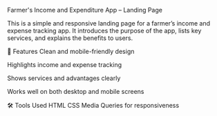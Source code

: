 Farmer's Income and Expenditure App – Landing Page

This is a simple and responsive landing page for a farmer’s income and expense tracking app. It introduces the purpose of the app, lists key services, and explains the benefits to users.

🌱 Features
Clean and mobile-friendly design

Highlights income and expense tracking

Shows services and advantages clearly

Works well on both desktop and mobile screens

🛠️ Tools Used
  HTML
  CSS
  Media Queries for responsiveness
